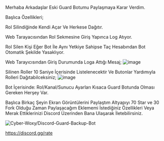 Merhaba Arkadaşlar Eski Guard Botumu Paylaşmaya Karar Verdim.

Başlıca Özellikleri;

Rol Silindiğinde Kendi Açar Ve Herkese Dağıtır.

Web Tarayacısından Rol Sekmesine Giriş Yapınca Log Atıyor.

Rol Silen Kişi Eğer Bot İle Aynı Yetkiye Sahipse Taç Hesabından Bot Otomatik Şekilde Yasaklıyor.

Web Tarayıcısından Giriş Durumunda Loga Attığı Mesaj;
![image](https://user-images.githubusercontent.com/65469887/148642870-50457895-8ca8-4401-8982-0253f511fe44.png)

Silinen Roller 10 Saniye İçerisinde Listelenecektir Ve Butonlar Yardımıyla Rolleri Dağıtabilceksiniz;
![image](https://user-images.githubusercontent.com/65469887/148643048-2a4ea5d2-4373-430b-8f53-48eeb099cb87.png)


Bot İçerisinde: Rol/Kanal/Sunucu Ayarları Kısaca Guard Botunda Olması Gereken Herşey Var.

Başlıca Birkaç Şeyin Ekran Görüntülerini Paylaştım Altyapıyı 70 Star ve 30 Fork Olduğu Zaman Paylaşacağım Eklememi İstediğiniz Özellikleri Veya Merak Ettiklerinizi Discord Üzerinden Bana Ulaşarak İletebilirsiniz.

<img src="https://komarev.com/ghpvc/?username=Discord-Guard-Backup-Bot&label=Ziyaretçi%20Sayısı&color=da004e" alt="Cyber-Woxy/Discord-Guard-Backup-Bot" />

https://discord.gg/rate
